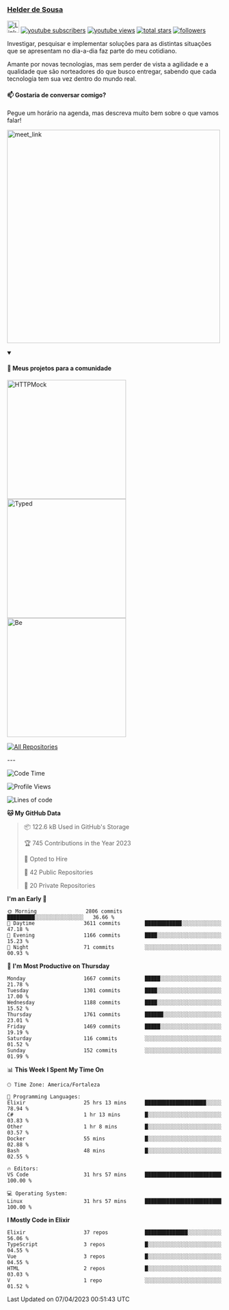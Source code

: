 <p align="left">
<a href="https://github.com/andridus">
    <h3>Helder de Sousa</h3></a>
</p>


<p align="left">
 <a href="https://linkedin.com/in/helder-de-sousa">
    <img height="28px" alt="Linkedin" title="Helder de Sousa" src="https://img.shields.io/badge/-linkedin-blue?style=flat-square&logo=Linkedin&logoColor=white&link=https://www.linkedin.com/in/helder-de-sousa""/></a>
  <a href="https://www.youtube.com/@vocedesenvolvedor?sub_confirmation=1">
    <img alt="youtube subscribers" title="Inscreva-se no canal Você, desenvolvedor" src="https://custom-icon-badges.demolab.com/youtube/channel/subscribers/UCh-qOj_p5CY_AfuR7fEYbwA?color=%23E05D44&label=V0CÊ,%20 DESENVOLVEDOR&logo=video&logoColor=white&style=for-the-badge&labelColor=CE4630""/></a>
  <a href="https://www.youtube.com/@vocedesenvolvedor">
    <img alt="youtube views" title="YouTube Visualizações" src="https://custom-icon-badges.demolab.com/youtube/channel/views/UCh-qOj_p5CY_AfuR7fEYbwA?color=%23E1AD0E&logo=video&logoColor=white&style=for-the-badge&labelColor=C79600"/></a>
  <a href="https://github.com/andridus?tab=repositories&sort=stargazers">
    <img alt="total stars" title="Total de Estrelas no GitHub" src="https://custom-icon-badges.demolab.com/github/stars/andridus?color=55960c&style=for-the-badge&labelColor=488207&logo=star"/></a>
  <a href="https://github.com/andridus?tab=followers">
    <img alt="followers" title="Siga-me on Github" src="https://custom-icon-badges.demolab.com/github/followers/andridus?color=236ad3&labelColor=1155ba&style=for-the-badge&logo=person-add&label=Follow&logoColor=white"/></a>
</p>

<p align="left">
 Investigar, pesquisar e implementar soluções para as distintas situações que se apresentam no dia-a-dia faz parte do meu cotidiano.

Amante por novas tecnologias, mas sem perder de vista a agilidade e a qualidade que são norteadores do que busco entregar, sabendo que cada tecnologia tem sua vez dentro do mundo real.
</p>

#### 📫 Gostaria de conversar comigo?

Pegue um horário na agenda, mas descreva muito bem sobre o que vamos falar!

<a href="https://calendly.com/andridus/30min" target="_blank"><img width="498" alt="meet_link" src="https://user-images.githubusercontent.com/15426564/144297439-f530f383-e73e-41e0-9914-a9b7d3f432e5.png"></a>


<details open>
  <summary><h4>📘 Meus projetos para a comunidade</h4></summary>

  <p align="left">
    <a href="https://github.com/andridus/httpmock"><img width="278" src="https://denvercoder1-github-readme-stats.vercel.app/api/pin/?username=andridus&repo=httpmock&theme=default&show_icons=true" alt="HTTPMock"></a>
    <a href="https://github.com/andridus/typed"><img width="278" src="https://denvercoder1-github-readme-stats.vercel.app/api/pin/?username=andridus&repo=typed&theme=default&show_icons=true" alt="Typed"></a>
    <a href="https://github.com/andridus/bee"><img width="278" src="https://denvercoder1-github-readme-stats.vercel.app/api/pin/?username=andridus&repo=bee&theme=default&show_icons=true" alt="Be"></a>

  </p>

  <a href="https://github.com/andridus?tab=repositories&sort=stargazers"><img alt="All Repositories" title="All Repositories" src="https://custom-icon-badges.demolab.com/badge/-Clique%20aqui%20para%20todos%20os%20meus%20repos-efefef?style=for-the-badge&logoColor=black&logo=repo"/></a>
</details>
---

<!--START_SECTION:waka-->
![Code Time](http://img.shields.io/badge/Code%20Time-346%20hrs%203%20mins-blue)

![Profile Views](http://img.shields.io/badge/Profile%20Views-29-blue)

![Lines of code](https://img.shields.io/badge/From%20Hello%20World%20I%27ve%20Written-4.9%20million%20lines%20of%20code-blue)

**🐱 My GitHub Data** 

> 📦 122.6 kB Used in GitHub's Storage 
 > 
> 🏆 745 Contributions in the Year 2023
 > 
> 💼 Opted to Hire
 > 
> 📜 42 Public Repositories 
 > 
> 🔑 20 Private Repositories 
 > 
**I'm an Early 🐤** 

```text
🌞 Morning                2806 commits        █████████░░░░░░░░░░░░░░░░   36.66 % 
🌆 Daytime                3611 commits        ████████████░░░░░░░░░░░░░   47.18 % 
🌃 Evening                1166 commits        ████░░░░░░░░░░░░░░░░░░░░░   15.23 % 
🌙 Night                  71 commits          ░░░░░░░░░░░░░░░░░░░░░░░░░   00.93 % 
```
📅 **I'm Most Productive on Thursday** 

```text
Monday                   1667 commits        █████░░░░░░░░░░░░░░░░░░░░   21.78 % 
Tuesday                  1301 commits        ████░░░░░░░░░░░░░░░░░░░░░   17.00 % 
Wednesday                1188 commits        ████░░░░░░░░░░░░░░░░░░░░░   15.52 % 
Thursday                 1761 commits        ██████░░░░░░░░░░░░░░░░░░░   23.01 % 
Friday                   1469 commits        █████░░░░░░░░░░░░░░░░░░░░   19.19 % 
Saturday                 116 commits         ░░░░░░░░░░░░░░░░░░░░░░░░░   01.52 % 
Sunday                   152 commits         ░░░░░░░░░░░░░░░░░░░░░░░░░   01.99 % 
```


📊 **This Week I Spent My Time On** 

```text
🕑︎ Time Zone: America/Fortaleza

💬 Programming Languages: 
Elixir                   25 hrs 13 mins      ████████████████████░░░░░   78.94 % 
C#                       1 hr 13 mins        █░░░░░░░░░░░░░░░░░░░░░░░░   03.83 % 
Other                    1 hr 8 mins         █░░░░░░░░░░░░░░░░░░░░░░░░   03.57 % 
Docker                   55 mins             █░░░░░░░░░░░░░░░░░░░░░░░░   02.88 % 
Bash                     48 mins             █░░░░░░░░░░░░░░░░░░░░░░░░   02.55 % 

🔥 Editors: 
VS Code                  31 hrs 57 mins      █████████████████████████   100.00 % 

💻 Operating System: 
Linux                    31 hrs 57 mins      █████████████████████████   100.00 % 
```

**I Mostly Code in Elixir** 

```text
Elixir                   37 repos            ██████████████░░░░░░░░░░░   56.06 % 
TypeScript               3 repos             █░░░░░░░░░░░░░░░░░░░░░░░░   04.55 % 
Vue                      3 repos             █░░░░░░░░░░░░░░░░░░░░░░░░   04.55 % 
HTML                     2 repos             █░░░░░░░░░░░░░░░░░░░░░░░░   03.03 % 
V                        1 repo              ░░░░░░░░░░░░░░░░░░░░░░░░░   01.52 % 
```




 Last Updated on 07/04/2023 00:51:43 UTC
<!--END_SECTION:waka-->
